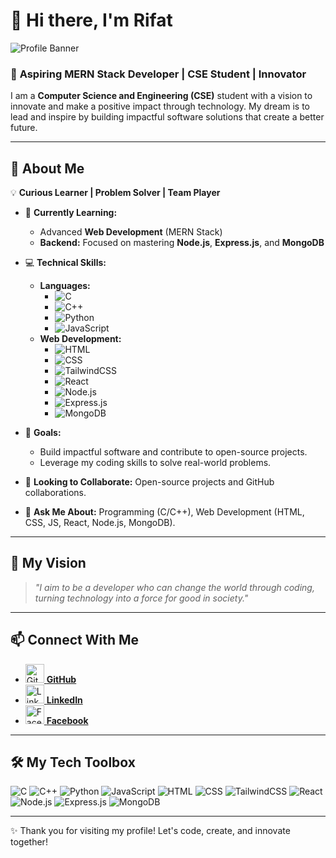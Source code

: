 # 👋 Hi there, I'm **Rifat**

![Profile Banner]([https://via.placeholder.com](https://i.ibb.co.com/x3Zd2yZ/github.gif)/1200x300.png?text=Welcome+to+Rifat's+GitHub+Profile)

### 🚀 **Aspiring MERN Stack Developer | CSE Student | Innovator**

I am a **Computer Science and Engineering (CSE)** student with a vision to innovate and make a positive impact through technology. My dream is to lead and inspire by building impactful software solutions that create a better future.

---

## 🌟 **About Me**
💡 **Curious Learner | Problem Solver | Team Player**

- 🌱 **Currently Learning:**
  - Advanced **Web Development** (MERN Stack)
  - **Backend:** Focused on mastering **Node.js**, **Express.js**, and **MongoDB**

- 💻 **Technical Skills:**
  - **Languages:**
    - ![C](https://img.shields.io/badge/-C-00599C?logo=c&logoColor=white&style=flat)
    - ![C++](https://img.shields.io/badge/-C++-00599C?logo=cplusplus&logoColor=white&style=flat)
    - ![Python](https://img.shields.io/badge/-Python-3776AB?logo=python&logoColor=white&style=flat)
    - ![JavaScript](https://img.shields.io/badge/-JavaScript-F7DF1E?logo=javascript&logoColor=black&style=flat)
  - **Web Development:**
    - ![HTML](https://img.shields.io/badge/-HTML5-E34F26?logo=html5&logoColor=white&style=flat)
    - ![CSS](https://img.shields.io/badge/-CSS3-1572B6?logo=css3&logoColor=white&style=flat)
    - ![TailwindCSS](https://img.shields.io/badge/-TailwindCSS-38B2AC?logo=tailwind-css&logoColor=white&style=flat)
    - ![React](https://img.shields.io/badge/-React-61DAFB?logo=react&logoColor=black&style=flat)
    - ![Node.js](https://img.shields.io/badge/-Node.js-339933?logo=node-dot-js&logoColor=white&style=flat)
    - ![Express.js](https://img.shields.io/badge/-Express.js-000000?logo=express&logoColor=white&style=flat)
    - ![MongoDB](https://img.shields.io/badge/-MongoDB-47A248?logo=mongodb&logoColor=white&style=flat)

- 🎯 **Goals:**
  - Build impactful software and contribute to open-source projects.
  - Leverage my coding skills to solve real-world problems.

- 🤝 **Looking to Collaborate:** Open-source projects and GitHub collaborations.
- 💬 **Ask Me About:** Programming (C/C++), Web Development (HTML, CSS, JS, React, Node.js, MongoDB).

---

## 🌟 My Vision
> *"I aim to be a developer who can change the world through coding, turning technology into a force for good in society."*

---

## 📫 Connect With Me
- [<img src='https://cdn.jsdelivr.net/npm/simple-icons@3.0.1/icons/github.svg' alt='GitHub' height='30'> **GitHub**](https://github.com/MRS028)
- [<img src='https://cdn.jsdelivr.net/npm/simple-icons@3.0.1/icons/linkedin.svg' alt='LinkedIn' height='30'> **LinkedIn**](https://www.linkedin.com/in/md-rifat-sheikh-426ab0294)
- [<img src='https://cdn.jsdelivr.net/npm/simple-icons@3.0.1/icons/facebook.svg' alt='Facebook' height='30'> **Facebook**](https://www.facebook.com/sheikh.rifat.28)

---

## 🛠️ My Tech Toolbox
![C](https://img.shields.io/badge/-C-00599C?logo=c&logoColor=white&style=flat)
![C++](https://img.shields.io/badge/-C++-00599C?logo=cplusplus&logoColor=white&style=flat)
![Python](https://img.shields.io/badge/-Python-3776AB?logo=python&logoColor=white&style=flat)
![JavaScript](https://img.shields.io/badge/-JavaScript-F7DF1E?logo=javascript&logoColor=black&style=flat)
![HTML](https://img.shields.io/badge/-HTML5-E34F26?logo=html5&logoColor=white&style=flat)
![CSS](https://img.shields.io/badge/-CSS3-1572B6?logo=css3&logoColor=white&style=flat)
![TailwindCSS](https://img.shields.io/badge/-TailwindCSS-38B2AC?logo=tailwind-css&logoColor=white&style=flat)
![React](https://img.shields.io/badge/-React-61DAFB?logo=react&logoColor=black&style=flat)
![Node.js](https://img.shields.io/badge/-Node.js-339933?logo=node-dot-js&logoColor=white&style=flat)
![Express.js](https://img.shields.io/badge/-Express.js-000000?logo=express&logoColor=white&style=flat)
![MongoDB](https://img.shields.io/badge/-MongoDB-47A248?logo=mongodb&logoColor=white&style=flat)

---

✨ Thank you for visiting my profile! Let's code, create, and innovate together!

